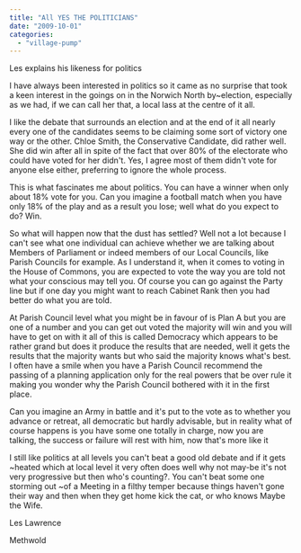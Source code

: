 ```yaml
---
title: "All YES THE POLITICIANS"
date: "2009-10-01"
categories: 
  - "village-pump"
---
```


Les explains his likeness for politics

I have always been interested in politics so it came as no surprise that took a keen interest in the goings on in the Norwich North by~election, especially as we had, if we can call her that, a local lass at the centre of it all.

I like the debate that surrounds an election and at the end of it all nearly every one of the candidates seems to be claiming some sort of victory one way or the other. Chloe Smith, the Conservative Candidate, did rather well. She did win after all in spite of the fact that over 80% of the electorate who could have voted for her didn't. Yes, I agree most of them didn't vote for anyone else either, preferring to ignore the whole process.

This is what fascinates me about politics. You can have a winner when only about 18% vote for you. Can you imagine a football match when you have only 18% of the play and as a result you lose; well what do you expect to do? Win.

So what will happen now that the dust has settled? Well not a lot because I can't see what one individual can achieve whether we are talking about Members of Parliament or indeed members of our Local Councils, like Parish Councils for example. As I understand it, when it comes to voting in the House of Commons, you are expected to vote the way you are told not what your conscious may tell you. Of course you can go against the Party line but if one day you might want to reach Cabinet Rank then you had better do what you are told.

At Parish Council level what you might be in favour of is Plan A but you are one of a number and you can get out voted the majority will win and you will have to get on with it all of this is called Democracy which appears to be rather grand but does it produce the results that are needed, well it gets the results that the majority wants but who said the majority knows what's best. I often have a smile when you have a Parish Council recommend the passing of a planning application only for the real powers that be over rule it making you wonder why the Parish Council bothered with it in the first place.

Can you imagine an Army in battle and it's put to the vote as to whether you advance or retreat, all democratic but hardly advisable, but in reality what of course happens is you have some one totally in charge, now you are talking, the success or failure will rest with him, now that's more like it

I still like politics at all levels you can't beat a good old debate and if it gets ~heated which at local level it very often does well why not may-be it's not very progressive but then who's counting?. You can't beat some one storming out ~of a Meeting in a filthy temper because things haven't gone their way and then when they get home kick the cat, or who knows Maybe the Wife.

Les Lawrence

Methwold
